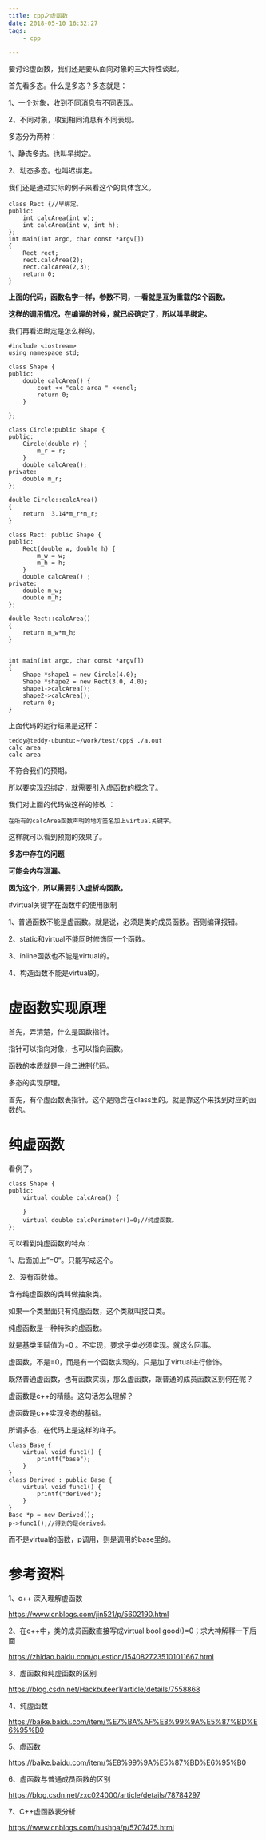 ```yaml
---
title: cpp之虚函数
date: 2018-05-10 16:32:27
tags:
	- cpp

---
```




要讨论虚函数，我们还是要从面向对象的三大特性谈起。

首先看多态。什么是多态？多态就是：

1、一个对象，收到不同消息有不同表现。

2、不同对象，收到相同消息有不同表现。

多态分为两种：

1、静态多态。也叫早绑定。

2、动态多态。也叫迟绑定。

我们还是通过实际的例子来看这个的具体含义。

```
class Rect {//早绑定。
public:
	int calcArea(int w);
	int calcArea(int w, int h);
};
int main(int argc, char const *argv[])
{
	Rect rect;
	rect.calcArea(2);
	rect.calcArea(2,3);
	return 0;
}
```

**上面的代码，函数名字一样，参数不同，一看就是互为重载的2个函数。**

**这样的调用情况，在编译的时候，就已经确定了，所以叫早绑定。**

我们再看迟绑定是怎么样的。

```
#include <iostream>
using namespace std;

class Shape {
public:
	double calcArea() {
		cout << "calc area " <<endl;
		return 0;
	}

};

class Circle:public Shape {
public:
	Circle(double r) {
		m_r = r;
	}
	double calcArea();
private:
	double m_r;
};

double Circle::calcArea()
{
	return  3.14*m_r*m_r;
}

class Rect: public Shape {
public:
	Rect(double w, double h) {
		m_w = w;
		m_h = h;
	}
	double calcArea() ;
private:
	double m_w;
	double m_h;
};

double Rect::calcArea()
{
	return m_w*m_h;
}


int main(int argc, char const *argv[])
{
	Shape *shape1 = new Circle(4.0);
	Shape *shape2 = new Rect(3.0, 4.0);
	shape1->calcArea();
	shape2->calcArea();
	return 0;
}
```

上面代码的运行结果是这样：

```
teddy@teddy-ubuntu:~/work/test/cpp$ ./a.out      
calc area 
calc area 
```

不符合我们的预期。

所以要实现迟绑定，就需要引入虚函数的概念了。

我们对上面的代码做这样的修改 ：

```
在所有的calcArea函数声明的地方签名加上virtual关键字。
```

这样就可以看到预期的效果了。



**多态中存在的问题**

**可能会内存泄漏。**

**因为这个，所以需要引入虚析构函数。**



#virtual关键字在函数中的使用限制

1、普通函数不能是虚函数。就是说，必须是类的成员函数。否则编译报错。

2、static和virtual不能同时修饰同一个函数。

3、inline函数也不能是virtual的。

4、构造函数不能是virtual的。



# 虚函数实现原理

首先，弄清楚，什么是函数指针。

指针可以指向对象，也可以指向函数。

函数的本质就是一段二进制代码。



多态的实现原理。

首先，有个虚函数表指针。这个是隐含在class里的。就是靠这个来找到对应的函数的。



# 纯虚函数

看例子。

```
class Shape {
public:
	virtual double calcArea() {

	}
	virtual double calcPerimeter()=0;//纯虚函数。
};
```

可以看到纯虚函数的特点：

1、后面加上“=0“。只能写成这个。

2、没有函数体。

含有纯虚函数的类叫做抽象类。

如果一个类里面只有纯虚函数，这个类就叫接口类。



纯虚函数是一种特殊的虚函数。

就是基类里赋值为=0 。不实现，要求子类必须实现。就这么回事。



虚函数，不是=0，而是有一个函数实现的。只是加了virtual进行修饰。

既然普通虚函数，也有函数实现，那么虚函数，跟普通的成员函数区别何在呢？



虚函数是c++的精髓。这句话怎么理解？

虚函数是c++实现多态的基础。

所谓多态，在代码上是这样的样子。

```
class Base {
    virtual void func1() {
        printf("base");
    }
}
class Derived : public Base {
    virtual void func1() {
        printf("derived");
    }
}
Base *p = new Derived();
p->func1();//得到的是derived。
```

而不是virtual的函数，p调用，则是调用的base里的。





# 参考资料

1、c++ 深入理解虚函数

https://www.cnblogs.com/jin521/p/5602190.html

2、在c++中，类的成员函数直接写成virtual bool good()=0；求大神解释一下后面

https://zhidao.baidu.com/question/1540827235101011667.html

3、虚函数和纯虚函数的区别

https://blog.csdn.net/Hackbuteer1/article/details/7558868

4、纯虚函数

https://baike.baidu.com/item/%E7%BA%AF%E8%99%9A%E5%87%BD%E6%95%B0

5、虚函数

https://baike.baidu.com/item/%E8%99%9A%E5%87%BD%E6%95%B0

6、虚函数与普通成员函数的区别

https://blog.csdn.net/zxc024000/article/details/78784297

7、C++虚函数表分析

https://www.cnblogs.com/hushpa/p/5707475.html